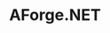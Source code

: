 ---
title: "AForge.NET"

info: "Computer Vision, Artificial Intelligence and Robotics library for the .NET Framework"

image: "https://upload.wikimedia.org/wikipedia/commons/3/36/Aforgenet.png"

status: "Discontinued"

website: ["http://www.aforgenet.com/"]

get_it:
  - ["Authentic", "http://www.aforgenet.com/framework/downloads.html"]
  - ["Google Code | Archive", "https://code.google.com/archive/p/aforge/downloads"]

description: |
  AForge.NET is a computer vision and artificial intelligence library originally developed by Andrew Kirillov for the .NET Framework. The source code and binaries of the project are available under the terms of the Lesser GPL and the GPL (GNU General Public License). Another (unaffiliated) project called [Accord.NET](/softwares/accord.net/) was created to extend the features of the original AForge.NET library.
  
  [News Archive](http://www.aforgenet.com/news/) I [Forum](http://www.aforgenet.com/forum/) I [Documentation](http://www.aforgenet.com/framework/docs/)

developer: ["Andrew Kirillov"]

initial_release: "21 December 2006"

repository: ["https://github.com/andrewkirillov/AForge.NET"]

written_in: ["C#", "C", "C++"]

platform:
  - else:
      - ["C#", "o"]
      - [".NET", "o"]

categories: ["Artificial Intelligence", "Computer Vision", "Framework"]

license: ["LGPL v3", "GPL v3"]

social:
  - name: "Wikipedia"
    url: "https://en.wikipedia.org/wiki/AForge.NET"
  - name: "Facebook"
    url: "https://www.facebook.com/aforge.net/"

source:
  description: ["https://channel9.msdn.com/coding4fun/blog/Portable-Image-and-Video-processing-with-help-from-AForgeNET-and-AccordNET", "https://web.archive.org/web/20181126145651/https://www.amazon.co.uk/AForge-NET-Ronald-Cohn-Jesse-Russell/dp/B007PN9QJQ", "http://crsouza.com/2010/05/20/accord-net-framework-an-extension-to-aforge-net/"]
  developer: ["https://en.wikipedia.org/w/index.php?title=AForge.NET&oldid=870709389"]
  initial_release: ["http://aforgenet.com/news/2011.12.21.five_years_framework.html", "https://en.wikipedia.org/w/index.php?title=AForge.NET&oldid=870709389"]
  written_in: ["https://github.com/andrewkirillov/AForge.NET", "https://en.wikipedia.org/w/index.php?title=AForge.NET&oldid=870709389"]
  platform:
    - else: ["https://en.wikipedia.org/w/index.php?title=AForge.NET&oldid=870709389"]
  license: ["https://en.wikipedia.org/w/index.php?title=AForge.NET&oldid=870709389", "http://www.aforgenet.com/framework/license.html"]
  rating:
    - ["G2CROWD", "u", "https://www.g2crowd.com/products/aforge-machinelearning/reviews"]
    - ["DiscoverSDK", "u", "http://www.discoversdk.com/products/aforge.net-framework-2.2.5#/overview"]
  status: ["http://crsouza.com/2010/05/20/accord-net-framework-an-extension-to-aforge-net/"]

rating:
  - name: "G2CROWD"
    rate: [4, 5]
    num: 1
  - name: "DiscoverSDK"
    rate: [7, 10]
    num: 2

---